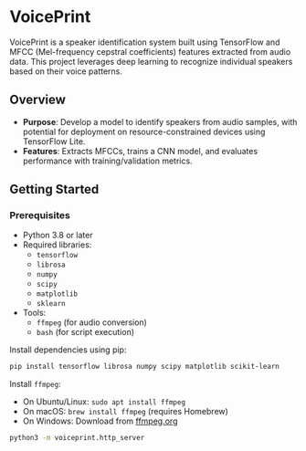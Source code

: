 # VoicePrint

VoicePrint is a speaker identification system built using TensorFlow and MFCC (Mel-frequency cepstral coefficients) features extracted from audio data. This project leverages deep learning to recognize individual speakers based on their voice patterns.

## Overview

- **Purpose**: Develop a model to identify speakers from audio samples, with potential for deployment on resource-constrained devices using TensorFlow Lite.
- **Features**: Extracts MFCCs, trains a CNN model, and evaluates performance with training/validation metrics.

## Getting Started

### Prerequisites

- Python 3.8 or later
- Required libraries:
  - `tensorflow`
  - `librosa`
  - `numpy`
  - `scipy`
  - `matplotlib`
  - `sklearn`
- Tools:
  - `ffmpeg` (for audio conversion)
  - `bash` (for script execution)

Install dependencies using pip:
```bash
pip install tensorflow librosa numpy scipy matplotlib scikit-learn
```

Install `ffmpeg`:
- On Ubuntu/Linux: `sudo apt install ffmpeg`
- On macOS: `brew install ffmpeg` (requires Homebrew)
- On Windows: Download from [ffmpeg.org](https://ffmpeg.org/download.html)


```sh
python3 -m voiceprint.http_server
```